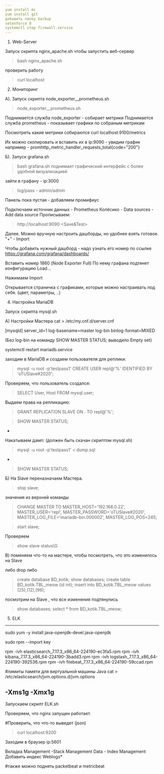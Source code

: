 ```yaml
---
yum install mc
yum install git
добавить папку backup
setenforce 0
systemctl stop firewall.service
---
```


1. Web-Server

Запуск скрипта nginx_apache.sh  чтобы запустить веб-сервер
> bash nginx_apache.sh

проверить работу
> curl localhost


2. Мониторинг

A). Запуск скрипта node_exporter__prometheus.sh 
> node_exporter__prometheus.sh 

Поднимается служба node_exporter - собирает метрики
Поднимается служба prometheus - показывает графики по собраным метрикам

Посмотреть какие метрики собираются
curl localhost:9100/metrics  

Их можно скопировать и вставить их в ip:9090  - увидим график
например - promhttp_metric_handler_requests_total{code="200"}

Б). Запуск grafana.sh
> bash grafana.sh
поднимает графический интерфейс с более удобной визуализацией

зайти в графану - ip:3000

>log/pass  -  admin/admin

Панель пока пустая -  добавляем промифиус

Подключаем источник данных - Prometheus
Колёсико - Data sources - Add data source
Прописываем:
>http://localhost:9090
<Save&Test>

Далее.
Можно вручную настроить дашборды, но удобнее взять готовое.
"+" - Import

Чтобы добавить нужный дашборд - надо узнать его номер
по ссылке https://grafana.com/grafana/dashboards/

Вставить номер 1860 (Node Exporter Full) 
По нему графана подтянет конфигурацию Load...

Нажимаем Import

Открывается страничка с графиками, которые можно настраивать под себя. (цвет, параметры, ..)

4. Настройка MariaDB

Запуск скрипта mysql.sh

А) Настройки Мастера
cat >  /etc/my.cnf.d/server.cnf

[mysqld]
server_id=1
log-basename=master
log-bin
binlog-format=MIXED

(Без log-bin на команду SHOW MASTER STATUS; выводило Empty set)

systemctl restart mariadb.service

заходим в MariaDB и создаем пользователя для реплики:
> mysql -u root -p'testpass1'
> CREATE USER repl@'%' IDENTIFIED BY 'oTUSlave#2020';

Проверяем, что пользователь создался:
> SELECT User, Host FROM mysql.user;

Выдаем права на репликацию:
> GRANT REPLICATION SLAVE ON *.* TO repl@'%';


>SHOW MASTER STATUS;

-
Накатываем дамп:
(должен быть скачан скриптом mysql.sh)

>mysql -u root -p'testpass1' < dump.sql

-


>SHOW MASTER STATUS;




Б) На Slave переназначаем Мастера. 

> stop slave;

значения из верхней команды
> CHANGE MASTER TO MASTER_HOST='192.168.0.22', MASTER_USER='repl', MASTER_PASSWORD='oTUSlave#2020', MASTER_LOG_FILE='mariadb-bin.000002', MASTER_LOG_POS=245;

> start slave;


Проверяем 
>show slave status\G



В) поменяем что-то  на мастере, чтобы посмотреть, что это изменилось на Slave

либо drop 
либо 
>create database BD_kotik;
>show databases;
>create table BD_kotik.TBL_meow (id int);
>insert into BD_kotik.TBL_meow values (25),(12),(96);

посмотрим на Slave , что все изменения подтянулись
>show databases;
>select * from BD_kotik.TBL_meow;


5. ELK
---
sudo yum -y install java-openjdk-devel java-openjdk

sudo rpm --import key

rpm -ivh elasticsearch_7.17.3_x86_64-224190-ec3fa5.rpm
rpm -ivh kibana_7.17.3_x86_64-224190-3badd3.rpm
rpm -ivh logstash_7.17.3_x86_64-224190-392536.rpm
rpm -ivh filebeat_7.17.3_x86_64-224190-59ccad.rpm

#лимиты памяти для виртуальной машины Java
cat > /etc/elasticsearch/jvm.options.d/jvm.options

-Xms1g
-Xmx1g
---


Запускаем скрипт ELK.sh

Проверяем, что nginx запущен работает.

#Проверить, что что-то выведет (json)
>curl localhost:9200

Заходим в браузер ip:5601

Вкладка Management -Stack Management
Data - Index Management
Добавить индекс Weblogs*


#также можно поднять packetbeat и metricbeat



